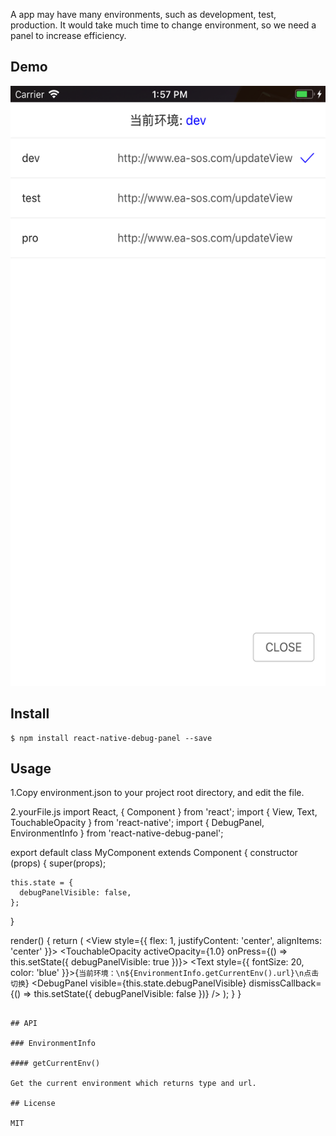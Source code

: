 
A app may have many environments, such as development, test, production.
It would take much time to change environment, so we need a panel to increase efficiency.

## Demo

<img src="https://github.com/jiangsumadai/react-native-debug-panel/blob/master/screenshot.png?raw=true" width="540" height="960">

## Install

```shell
$ npm install react-native-debug-panel --save
```

## Usage
1.Copy environment.json to your project root directory, and edit the file.

2.yourFile.js
import React, { Component } from 'react';
import { View, Text, TouchableOpacity } from 'react-native';
import { DebugPanel, EnvironmentInfo } from 'react-native-debug-panel';

export default class MyComponent extends Component {
  constructor (props) {
    super(props);

    this.state = {
      debugPanelVisible: false,
    };
  }

  render() {
    return (
      <View style={{ flex: 1, justifyContent: 'center', alignItems: 'center' }}>
        <TouchableOpacity activeOpacity={1.0} onPress={() => this.setState({ debugPanelVisible: true })}>
          <Text style={{ fontSize: 20, color: 'blue' }}>{`当前环境：\n${EnvironmentInfo.getCurrentEnv().url}\n点击切换`}</Text>
        </TouchableOpacity>
        <DebugPanel
          visible={this.state.debugPanelVisible}
          dismissCallback={() => this.setState({ debugPanelVisible: false })}
        />
      </View>
    );
  }
}
```

## API

### EnvironmentInfo

#### getCurrentEnv()

Get the current environment which returns type and url.

## License

MIT
